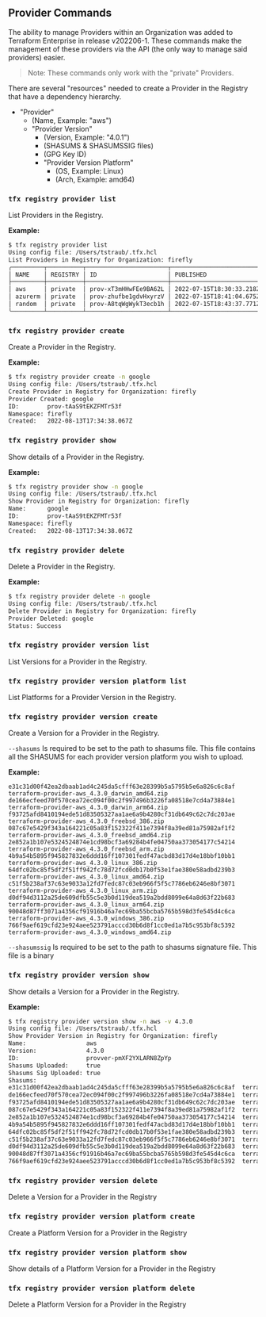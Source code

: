 ## Provider Commands

The ability to manage Providers within an Organization was added to Terraform Enterprise in release v202206-1.
These commands make the management of these providers via the API (the only way to manage said providers) easier.

> Note: These commands only work with the "private" Providers.

There are several "resources" needed to create a Provider in the Registry that have a dependency hierarchy.

- "Provider" 
  - (Name, Example: "aws")
  - "Provider Version" 
    - (Version, Example: "4.0.1") 
    - (SHASUMS & SHASUMSSIG files)
    - (GPG Key ID)
    - "Provider Version Platform"
      - (OS, Example: Linux)
      - (Arch, Example: amd64) 

### `tfx registry provider list`

List Providers in the Registry.

**Example:**

```sh
$ tfx registry provider list
Using config file: /Users/tstraub/.tfx.hcl
List Providers in Registry for Organization: firefly
╭─────────┬──────────┬───────────────────────┬──────────────────────────╮
│ NAME    │ REGISTRY │ ID                    │ PUBLISHED                │
├─────────┼──────────┼───────────────────────┼──────────────────────────┤
│ aws     │ private  │ prov-xT3mHHwFEe9BA62L │ 2022-07-15T18:30:33.218Z │
│ azurerm │ private  │ prov-zhufbe1gdvHxyrzV │ 2022-07-15T18:41:04.675Z │
│ random  │ private  │ prov-A8tqWgWykT3ecb1h │ 2022-07-15T18:43:37.771Z │
╰─────────┴──────────┴───────────────────────┴──────────────────────────╯
```

### `tfx registry provider create`

Create a Provider in the Registry.

**Example:**

```sh
$ tfx registry provider create -n google
Using config file: /Users/tstraub/.tfx.hcl
Create Provider in Registry for Organization: firefly
Provider Created: google
ID:        prov-tAaS9tEKZFMTr53f
Namespace: firefly
Created:   2022-08-13T17:34:38.067Z
```

### `tfx registry provider show`

Show details of a Provider in the Registry.

**Example:**

```sh
$ tfx registry provider show -n google
Using config file: /Users/tstraub/.tfx.hcl
Show Provider in Registry for Organization: firefly
Name:      google
ID:        prov-tAaS9tEKZFMTr53f
Namespace: firefly
Created:   2022-08-13T17:34:38.067Z
```

### `tfx registry provider delete`

Delete a Provider in the Registry.

**Example:**

```sh
$ tfx registry provider delete -n google
Using config file: /Users/tstraub/.tfx.hcl
Delete Provider in Registry for Organization: firefly
Provider Deleted: google
Status: Success
```

### `tfx registry provider version list`

List Versions for a Provider in the Registry.

### `tfx registry provider version platform list`

List Platforms for a Provider Version in the Registry.

### `tfx registry provider version create`

Create a Version for a Provider in the Registry.

`--shasums` Is required to be set to the path to shasums file. This file contains all the SHASUMS for each provider version platform you wish to upload.

**Example:**

```
e31c31d00f42ea2dbaab1ad4c245da5cfff63e28399b5a5795b5e6a826c6c8af  terraform-provider-aws_4.3.0_darwin_amd64.zip
de166ecfeed70f570cea72ec094f00c2f997496b3226fa08518e7cd4a73884e1  terraform-provider-aws_4.3.0_darwin_arm64.zip
f93725afd8410194ede51d83505327aa1ae6a9b4280cf31db649c62c7dc203ae  terraform-provider-aws_4.3.0_freebsd_386.zip
087c67e5429f343a164221c05a83f152322f411e7394f8a39ed81a75982af1f2  terraform-provider-aws_4.3.0_freebsd_amd64.zip
2e852a1b107e5324524874e1cd98bcf3a69284b4fe04750aa373054177c54214  terraform-provider-aws_4.3.0_freebsd_arm.zip
4b9a54b5895f945827832e6ddd16ff107301fedf47acbd83d17d4e18bbf10bb1  terraform-provider-aws_4.3.0_linux_386.zip
64dfc02bc85f5df2f51ff942fc78d72fcd0db17b0f53e1fae380e58adbd239b3  terraform-provider-aws_4.3.0_linux_amd64.zip
c51f5b238af37c63e9033a12fd7fedc87c03eb966f5f5c7786eb6246e8bf3071  terraform-provider-aws_4.3.0_linux_arm.zip
d0df94d3112a25de609dfb55c5e3b0d119dea519a2bdd8099e64a8d63f22b683  terraform-provider-aws_4.3.0_linux_arm64.zip
90048d87ff3071a4356cf91916b46a7ec69ba55bcba5765b598d3fe545d4c6ca  terraform-provider-aws_4.3.0_windows_386.zip
766f9aef619cfd23e924aee523791acccd30b6d8f1cc0ed1a7b5c953bf8c5392  terraform-provider-aws_4.3.0_windows_amd64.zip
```

`--shasumssig` Is required to be set to the path to shasums signature file. This file is a binary

### `tfx registry provider version show`

Show details a Version for a Provider in the Registry.

**Example:**

```sh
$ tfx registry provider version show -n aws -v 4.3.0
Using config file: /Users/tstraub/.tfx.hcl
Show Provider Version in Registry for Organization: firefly
Name:                 aws
Version:              4.3.0
ID:                   provver-pmXF2YXLARN8ZpYp
Shasums Uploaded:     true
Shasums Sig Uploaded: true
Shasums:              
e31c31d00f42ea2dbaab1ad4c245da5cfff63e28399b5a5795b5e6a826c6c8af  terraform-provider-aws_4.3.0_darwin_amd64.zip
de166ecfeed70f570cea72ec094f00c2f997496b3226fa08518e7cd4a73884e1  terraform-provider-aws_4.3.0_darwin_arm64.zip
f93725afd8410194ede51d83505327aa1ae6a9b4280cf31db649c62c7dc203ae  terraform-provider-aws_4.3.0_freebsd_386.zip
087c67e5429f343a164221c05a83f152322f411e7394f8a39ed81a75982af1f2  terraform-provider-aws_4.3.0_freebsd_amd64.zip
2e852a1b107e5324524874e1cd98bcf3a69284b4fe04750aa373054177c54214  terraform-provider-aws_4.3.0_freebsd_arm.zip
4b9a54b5895f945827832e6ddd16ff107301fedf47acbd83d17d4e18bbf10bb1  terraform-provider-aws_4.3.0_linux_386.zip
64dfc02bc85f5df2f51ff942fc78d72fcd0db17b0f53e1fae380e58adbd239b3  terraform-provider-aws_4.3.0_linux_amd64.zip
c51f5b238af37c63e9033a12fd7fedc87c03eb966f5f5c7786eb6246e8bf3071  terraform-provider-aws_4.3.0_linux_arm.zip
d0df94d3112a25de609dfb55c5e3b0d119dea519a2bdd8099e64a8d63f22b683  terraform-provider-aws_4.3.0_linux_arm64.zip
90048d87ff3071a4356cf91916b46a7ec69ba55bcba5765b598d3fe545d4c6ca  terraform-provider-aws_4.3.0_windows_386.zip
766f9aef619cfd23e924aee523791acccd30b6d8f1cc0ed1a7b5c953bf8c5392  terraform-provider-aws_4.3.0_windows_amd64.zip
```

### `tfx registry provider version delete`

Delete a Version for a Provider in the Registry

### `tfx registry provider version platform create`

Create a Platform Version for a Provider in the Registry

### `tfx registry provider version platform show`

Show details of a Platform Version for a Provider in the Registry

### `tfx registry provider version platform delete`

Delete a Platform Version for a Provider in the Registry
